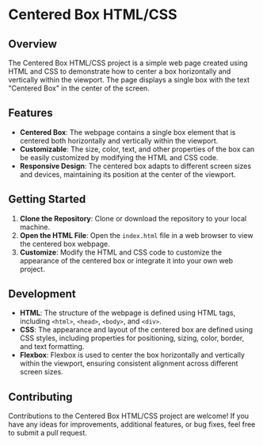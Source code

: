 # Centered Box HTML/CSS

## Overview
The Centered Box HTML/CSS project is a simple web page created using HTML and CSS to demonstrate how to center a box horizontally and vertically within the viewport. The page displays a single box with the text "Centered Box" in the center of the screen.

## Features
- **Centered Box**: The webpage contains a single box element that is centered both horizontally and vertically within the viewport.
- **Customizable**: The size, color, text, and other properties of the box can be easily customized by modifying the HTML and CSS code.
- **Responsive Design**: The centered box adapts to different screen sizes and devices, maintaining its position at the center of the viewport.

## Getting Started
1. **Clone the Repository**: Clone or download the repository to your local machine.
2. **Open the HTML File**: Open the `index.html` file in a web browser to view the centered box webpage.
3. **Customize**: Modify the HTML and CSS code to customize the appearance of the centered box or integrate it into your own web project.

## Development
- **HTML**: The structure of the webpage is defined using HTML tags, including `<html>`, `<head>`, `<body>`, and `<div>`.
- **CSS**: The appearance and layout of the centered box are defined using CSS styles, including properties for positioning, sizing, color, border, and text formatting.
- **Flexbox**: Flexbox is used to center the box horizontally and vertically within the viewport, ensuring consistent alignment across different screen sizes.

## Contributing
Contributions to the Centered Box HTML/CSS project are welcome! If you have any ideas for improvements, additional features, or bug fixes, feel free to submit a pull request.

